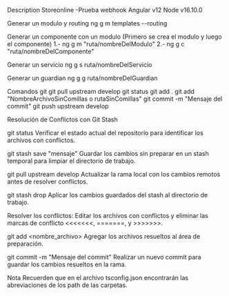 Description Storeonline -Prueba webhook
Angular v12
Node v16.10.0

Generar un modulo y routing
ng g m templates --routing

Generar un componente con un modulo (Primero se crea el modulo y luego el componente)
1.- ng g m "ruta/nombreDelModulo"
2.- ng g c "ruta/nombreDelComponente"

Generar un servicio
ng g s ruta/nombreDelServicio

Generar un guardian
ng g g ruta/nombreDelGuardian

Comandos git
git pull upstream develop
git status
git add .
git add "NombreArchivoSinComillas o rutaSinComillas"
git commit -m "Mensaje del commit"
git push upstream develop

Resolución de Conflictos con Git Stash


git status
Verificar el estado actual del repositorio para identificar los archivos con conflictos.


git stash save "mensaje"
Guardar los cambios sin preparar en un stash temporal para limpiar el directorio de trabajo.


git pull upstream develop
Actualizar la rama local con los cambios remotos antes de resolver conflictos.


git stash drop
Aplicar los cambios guardados del stash al directorio de trabajo.


Resolver los conflictos:
Editar los archivos con conflictos y eliminar las marcas de conflicto <<<<<<<, =======, y >>>>>>>.


git add <nombre_archivo>
Agregar los archivos resueltos al área de preparación.


git commit -m "Mensaje del commit"
Realizar un nuevo commit para guardar los cambios resueltos en la rama.



Nota
Recuerden que en el archivo tsconfig.json encontrarán las abreviaciones de los path de las carpetas.
